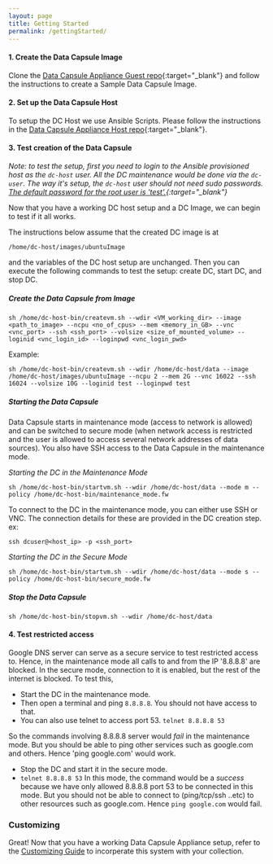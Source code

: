 ```yaml
---
layout: page
title: Getting Started
permalink: /gettingStarted/
---
```


#### 1. Create the Data Capsule Image
Clone the [Data Capsule Appliance Guest repo](https://github.com/Data-to-Insight-Center/Data-Capsule-Appliance-Guest "Data Capsule Appliance Guest repo"){:target="_blank"} and follow the instructions to create a Sample Data Capsule Image.


#### 2. Set up the Data Capsule Host
To setup the DC Host we use Ansible Scripts. Please follow the instructions in the [Data Capsule Appliance Host repo](https://github.com/Data-to-Insight-Center/Data-Capsule-Appliance-Host "Data Capsule Appliance Host repo"){:target="_blank"}. 

#### 3. Test creation of the Data Capsule

*Note: to test the setup, first you need to login to the Ansible provisioned host as the `dc-host` user. 
All the DC maintenance would be done via the `dc-user`. The way it's setup, the `dc-host` user should not need sudo passwords.
[The default password for the root user is 'test'.](https://github.com/Data-to-Insight-Center/Data-Capsule-Appliance-Host/blob/master/group_vars/all#L12 "Default dc-host password"){:target="_blank"}*

Now that you have a working DC host setup and a DC Image, we can begin to test if it all works.

The instructions below assume that the created DC image is at 
```shell
/home/dc-host/images/ubuntuImage
``` 
and the variables of the DC host setup are unchanged. Then you can execute the following commands to test the setup: create DC, start DC, and stop DC.


##### **Create the Data Capsule from Image**
```shell
sh /home/dc-host-bin/createvm.sh --wdir <VM_working_dir> --image <path_to_image> --ncpu <no_of_cpus> --mem <memory_in_GB> --vnc <vnc_port> --ssh <ssh_port> --volsize <size_of_mounted_volume> --loginid <vnc_login_id> --loginpwd <vnc_login_pwd>
```
Example:
```shell
sh /home/dc-host-bin/createvm.sh --wdir /home/dc-host/data --image /home/dc-host/images/ubuntuImage --ncpu 2 --mem 2G --vnc 16022 --ssh 16024 --volsize 10G --loginid test --loginpwd test
```

##### **Starting the Data Capsule**
Data Capsule starts in maintenance mode (access to network is allowed) and can be switched to secure mode (when network access is restricted and the user is allowed to access several network addresses of data sources).  You also have SSH access to the Data Capsule in the maintenance mode. 

*Starting the DC in the Maintenance Mode*
```shell
sh /home/dc-host-bin/startvm.sh --wdir /home/dc-host/data --mode m --policy /home/dc-host-bin/maintenance_mode.fw
```

To connect to the DC in the maintenance mode, you can either use SSH or VNC. The connection details for these are provided in the DC creation step. 
ex:
```shell
ssh dcuser@<host_ip> -p <ssh_port>
```

*Starting the DC in the Secure Mode*
```shell
sh /home/dc-host-bin/startvm.sh --wdir /home/dc-host/data --mode s --policy /home/dc-host-bin/secure_mode.fw
```

##### **Stop the Data Capsule**
```shell
sh /home/dc-host-bin/stopvm.sh --wdir /home/dc-host/data 
```

#### 4. Test restricted access
Google DNS server can serve as a secure service to test restricted access to. Hence, in the maintenance mode all calls to and from the IP '8.8.8.8' are blocked. 
In the secure mode, connection to it is enabled, but the rest of the internet is blocked. 
To test this,
- Start the DC in the maintenance mode.
- Then open a terminal and ping `8.8.8.8`. You should not have access to that. 
- You can also use telnet to access port 53. `telnet 8.8.8.8 53`

So the commands involving 8.8.8.8 server would *fail* in the maintenance mode. But you should be able to ping other services such as google.com and others.
Hence 'ping google.com' would work.

- Stop the DC and start it in the secure mode. 
- `telnet 8.8.8.8 53`
In this mode, the command would be a *success* because we have only allowed 8.8.8.8 port 53 to be connected in this mode. 
But you should not be able to connect to (ping/tcp/ssh ..etc) to other resources such as google.com.
Hence `ping google.com` would fail.

### Customizing

Great! Now that you have a working Data Capsule Appliance setup, refer to the [Customizing Guide](/data-capsule-appliance/customizing/)
to incorperate this system with your collection.
